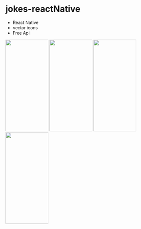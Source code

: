 # jokes-reactNative

- React Native 
- vector icons
- Free Api




<div style={{flex: "row"}}>
<img src="https://user-images.githubusercontent.com/48320569/183994991-d0dec88e-ca0c-4725-afcf-43b2de79754e.jpg" width="140" height="300" />
<img src="https://user-images.githubusercontent.com/48320569/183995266-67efa40e-251a-4ccb-b812-84ecd5241544.jpg" width="140" height="300" />
<img src="https://user-images.githubusercontent.com/48320569/183995335-ca475106-8472-45a9-8fe3-59c21539a694.jpg" width="140" height="300" />
<img src="https://user-images.githubusercontent.com/48320569/183995404-a53fd85c-3448-4017-94ed-32c89cdcbee2.jpg" width="140" height="300" />
</div>


